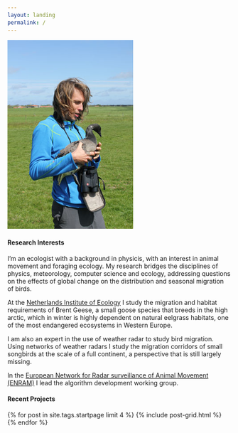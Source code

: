 ```yaml
---
layout: landing
permalink: /
---
```


<img class="page-lead-introimg" src="/images/AdriaanBrent201505.jpg">

#### Research Interests
I’m an ecologist with a background in physicis, with an interest in animal movement and foraging ecology. 
My research bridges the disciplines of physics, meteorology, computer science and ecology, addressing questions on the effects of global change on the distribution and seasonal migration of birds.

At the [Netherlands Institute of Ecology](http://nioo.knaw.nl) I study the migration and habitat requirements of Brent Geese, a small goose species that breeds in the high arctic, which in winter is highly dependent on natural eelgrass habitats, one of the most endangered ecosystems in Western Europe. 

I am also an expert in the use of weather radar to study bird migration. Using networks of weather radars I study the migration corridors of small songbirds at the scale of a full continent, a perspective that is still largely missing.

In the [European Network for Radar surveillance of Animal Movement (ENRAM)](http://www.enram.eu) I lead the algorithm development working group. 

#### Recent Projects

<div class="wrap">
<div class="tiles">
{% for post in site.tags.startpage limit 4 %}
        {% include post-grid.html %}
{% endfor %}
</div><!-- /.tiles -->
</div>
